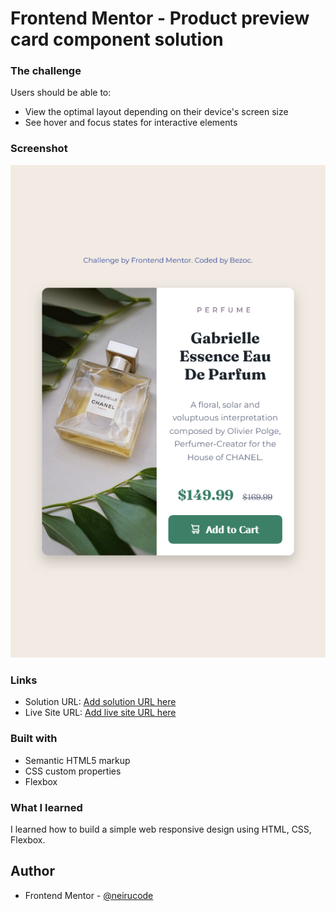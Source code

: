 # Frontend Mentor - Product preview card component solution

### The challenge

Users should be able to:

- View the optimal layout depending on their device's screen size
- See hover and focus states for interactive elements

### Screenshot

![](./readme/Screenshot.png)

### Links

- Solution URL: [Add solution URL here](https://github.com/bezoc/FrontendMentorProductCardPreviewPracticeProject)
- Live Site URL: [Add live site URL here](https://bezoc.github.io/FrontendMentorProductCardPreviewPracticeProject/)

### Built with

- Semantic HTML5 markup
- CSS custom properties
- Flexbox


### What I learned

I learned how to build a simple web responsive design using HTML, CSS, Flexbox. 

## Author

- Frontend Mentor - [@neirucode](https://www.frontendmentor.io/profile/bezoc)
